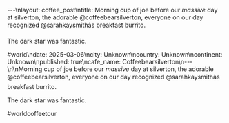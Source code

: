---\nlayout: coffee_post\ntitle: Morning cup of joe before our _massive_ day at silverton, the adorable @coffeebearsilverton, everyone on our day recognized @sarahkaysmithâs breakfast burrito. 

The dark star was fantastic.

#world\ndate: 2025-03-06\ncity: Unknown\ncountry: Unknown\ncontinent: Unknown\npublished: true\ncafe_name: Coffeebearsilverton\n---\n\nMorning cup of joe before our _massive_ day at silverton, the adorable @coffeebearsilverton, everyone on our day recognized @sarahkaysmithâs breakfast burrito. 

The dark star was fantastic.

#worldcoffeetour